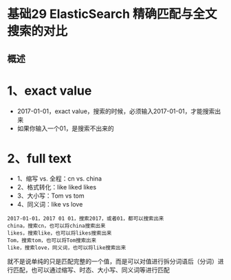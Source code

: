 # 基础29 ElasticSearch 精确匹配与全文搜索的对比


## 概述

# 1、exact value

* 2017-01-01，exact value，搜索的时候，必须输入2017-01-01，才能搜索出来
* 如果你输入一个01，是搜索不出来的

# 2、full text
* 1、缩写 vs. 全程：cn vs. china
* 2、格式转化：like liked likes
* 3、大小写：Tom vs tom
* 4、同义词：like vs love

```
2017-01-01，2017 01 01，搜索2017，或者01，都可以搜索出来
china，搜索cn，也可以将china搜索出来
likes，搜索like，也可以将likes搜索出来
Tom，搜索tom，也可以将Tom搜索出来
like，搜索love，同义词，也可以将like搜索出来
```

就不是说单纯的只是匹配完整的一个值，而是可以对值进行拆分词语后（分词）进行匹配，也可以通过缩写、时态、大小写、同义词等进行匹配

